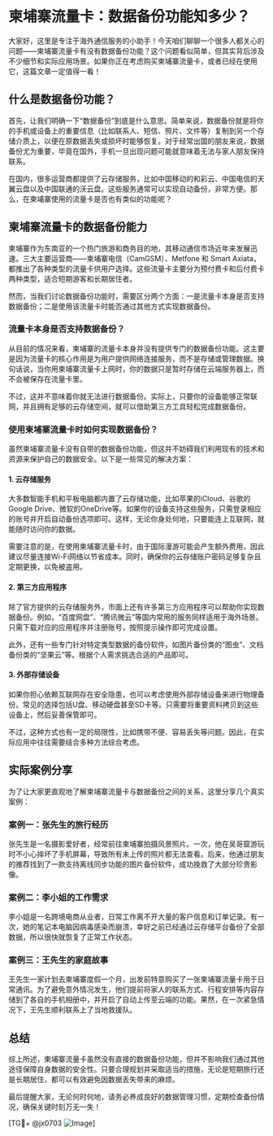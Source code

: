 # 柬埔寨流量卡：数据备份功能知多少？

大家好，这里是专注于海外通信服务的小助手！今天咱们聊聊一个很多人都关心的问题——柬埔寨流量卡有没有数据备份功能？这个问题看似简单，但其实背后涉及不少细节和实际应用场景。如果你正在考虑购买柬埔寨流量卡，或者已经在使用它，这篇文章一定值得一看！

## 什么是数据备份功能？

首先，让我们明确一下“数据备份”到底是什么意思。简单来说，数据备份就是将你的手机或设备上的重要信息（比如联系人、短信、照片、文件等）复制到另一个存储介质上，以便在原数据丢失或损坏时能够恢复。对于经常出国的朋友来说，数据备份尤为重要，毕竟在国外，手机一旦出现问题可能就意味着无法与家人朋友保持联系。

在国内，很多运营商都提供了云存储服务，比如中国移动的和彩云、中国电信的天翼云盘以及中国联通的沃云盘。这些服务通常可以实现自动备份，非常方便。那么，在柬埔寨使用的流量卡是否也有类似的功能呢？

## 柬埔寨流量卡的数据备份能力

柬埔寨作为东南亚的一个热门旅游和商务目的地，其移动通信市场近年来发展迅速。三大主要运营商——柬埔寨电信（CamGSM）、Metfone 和 Smart Axiata，都推出了各种类型的流量卡供用户选择。这些流量卡主要分为预付费卡和后付费卡两种类型，适合短期游客和长期居住者。

然而，当我们讨论数据备份功能时，需要区分两个方面：一是流量卡本身是否支持数据备份；二是使用该流量卡时能否通过其他方式实现数据备份。

### 流量卡本身是否支持数据备份？

从目前的情况来看，柬埔寨的流量卡本身并没有提供专门的数据备份功能。这主要是因为流量卡的核心作用是为用户提供网络连接服务，而不是存储或管理数据。换句话说，当你用柬埔寨流量卡上网时，你的数据只是暂时存储在云端服务器上，而不会被保存在流量卡里。

不过，这并不意味着你就无法进行数据备份。实际上，只要你的设备能够正常联网，并且拥有足够的云存储空间，就可以借助第三方工具轻松完成数据备份。

### 使用柬埔寨流量卡时如何实现数据备份？

虽然柬埔寨流量卡没有自带的数据备份功能，但这并不妨碍我们利用现有的技术和资源来保护自己的数据安全。以下是一些常见的解决方案：

#### 1. 云存储服务

大多数智能手机和平板电脑都内置了云存储功能，比如苹果的iCloud、谷歌的Google Drive、微软的OneDrive等。如果你的设备支持这些服务，只需登录相应的账号并开启自动备份选项即可。这样，无论你身处何地，只要能连上互联网，就能随时访问你的数据。

需要注意的是，在使用柬埔寨流量卡时，由于国际漫游可能会产生额外费用，因此建议尽量连接Wi-Fi网络以节省成本。同时，确保你的云存储账户密码足够复杂且定期更换，以免被盗用。

#### 2. 第三方应用程序

除了官方提供的云存储服务外，市面上还有许多第三方应用程序可以帮助你实现数据备份。例如，“百度网盘”、“腾讯微云”等国内常用的服务同样适用于海外场景。只需下载对应的应用程序并注册账号，按照提示操作即可完成设置。

此外，还有一些专门针对特定类型数据的备份软件，如图片备份类的“图虫”、文档备份类的“坚果云”等。根据个人需求挑选合适的产品即可。

#### 3. 外部存储设备

如果你担心依赖互联网存在安全隐患，也可以考虑使用外部存储设备来进行物理备份。常见的选择包括U盘、移动硬盘甚至SD卡等。只需要将重要资料拷贝到这些设备上，然后妥善保管即可。

不过，这种方式也有一定的局限性，比如携带不便、容易丢失等问题。因此，在实际应用中往往需要结合多种方法综合考虑。

## 实际案例分享

为了让大家更直观地了解柬埔寨流量卡与数据备份之间的关系，这里分享几个真实案例：

### 案例一：张先生的旅行经历

张先生是一名摄影爱好者，经常前往柬埔寨拍摄风景照片。一次，他在吴哥窟游玩时不小心摔坏了手机屏幕，导致所有未上传的照片都无法查看。后来，他通过朋友的推荐找到了一款支持离线同步功能的图片备份软件，成功挽救了大部分珍贵影像。

### 案例二：李小姐的工作需求

李小姐是一名跨境电商从业者，日常工作离不开大量的客户信息和订单记录。有一次，她的笔记本电脑因病毒感染而崩溃，幸好之前已经通过云存储平台备份了全部数据，所以很快就恢复了正常工作状态。

### 案例三：王先生的家庭故事

王先生一家计划去柬埔寨度假一个月，出发前特意购买了一张柬埔寨流量卡用于日常通讯。为了避免意外情况发生，他们提前将家人的联系方式、行程安排等内容存储到了各自的手机相册中，并开启了自动上传至云端的功能。果然，在一次紧急情况下，王先生顺利联系上了当地救援队。

## 总结

综上所述，柬埔寨流量卡虽然没有直接的数据备份功能，但并不影响我们通过其他途径保障自身数据的安全性。只要合理规划并采取适当的措施，无论是短期旅行还是长期居住，都可以有效避免因数据丢失带来的麻烦。

最后提醒大家，无论何时何地，请务必养成良好的数据管理习惯，定期检查备份情况，确保关键时刻万无一失！

[TG💪+ @jx0703 ![Image](https://github.com/user-attachments/assets/dbca1d08-cadb-493c-b0ec-ad6f7a83f270)]